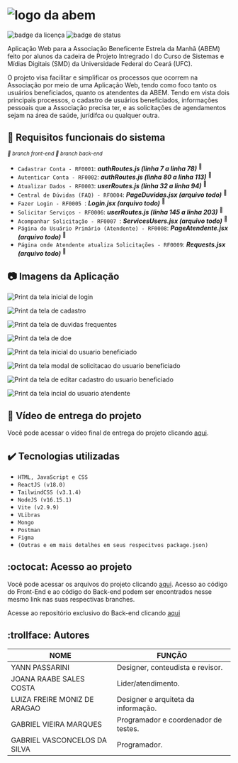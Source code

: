 # ![logo da abem](https://github.com/Gabriel-Vasconcelos/app-abem/blob/master/imgs-readme/logo-abem.png)
![badge da licença](https://img.shields.io/github/license/Gabriel-Vasconcelos/app-abem)
![badge de status](https://img.shields.io/badge/status-em%20desenvolvimento-green)

Aplicação Web para a Associação Beneficente Estrela da Manhã (ABEM) feito por alunos da cadeira de Projeto Intregrado I do Curso de Sistemas e Mídias Digitais (SMD) da Universidade Federal do Ceará (UFC).

O projeto visa facilitar e simplificar os processos que ocorrem na Associação por meio de uma Aplicação Web, tendo como foco tanto os usuários beneficiados, quanto os atendentes da ABEM. Tendo em vista dois principais processos, o cadastro de usuários beneficiados, informações pessoais que a Associação precisa ter, e as solicitações de agendamentos sejam na área de saúde, jurídifca ou qualquer outra.


## :hammer: Requisitos funcionais do sistema   
  *<sup>  :black_square_button: branch front-end  </sup>   <sup> :white_square_button: branch back-end </sup>*

- `Cadastrar Conta - RF0001`: ***authRoutes.js (linha 7 a linha 78)*** <sup>:white_square_button:</sup>
- `Autenticar Conta - RF0002`: ***authRoutes.js (linha 80 a linha 113)*** <sup>:white_square_button:</sup>
- `Atualizar Dados - RF0003`: ***userRoutes.js (linha 32 a linha 94)*** <sup>:white_square_button:</sup>
- `Central de Dúvidas (FAQ) - RF0004`: ***PageDuvidas.jsx (arquivo todo)*** <sup>:black_square_button:</sup>
- `Fazer Login - RF0005 `: ***Login.jsx (arquivo todo)*** <sup>:black_square_button:</sup>
- `Solicitar Serviços - RF0006`: ***userRoutes.js (linha 145 a linha 203)*** <sup>:white_square_button:</sup>
- `Acompanhar Solicitação - RF0007 `: ***ServicesUsers.jsx (arquivo todo)*** <sup>:black_square_button:</sup>
- `Página do Usuário Primário (Atendente) - RF0008`: ***PageAtendente.jsx (arquivo todo)*** <sup>:black_square_button:</sup>
- `Página onde Atendente atualiza Solicitações - RF0009`: ***Requests.jsx (arquivo todo)*** <sup>:black_square_button:</sup>

## :camera: Imagens da Aplicação

![Print da tela inicial de login ](https://github.com/Gabriel-Vasconcelos/app-abem/blob/master/imgs-readme/print-1.png)

![Print da tela de cadastro ](https://github.com/Gabriel-Vasconcelos/app-abem/blob/master/imgs-readme/print-2.png)

![Print da tela de duvidas frequentes ](https://github.com/Gabriel-Vasconcelos/app-abem/blob/master/imgs-readme/print-3.png)

![Print da tela de doe ](https://github.com/Gabriel-Vasconcelos/app-abem/blob/master/imgs-readme/print-4.png)

![Print da tela inicial do usuario beneficiado](https://github.com/Gabriel-Vasconcelos/app-abem/blob/master/imgs-readme/print-5.png)

![Print da tela modal de solicitacao do usuario beneficiado](https://github.com/Gabriel-Vasconcelos/app-abem/blob/master/imgs-readme/print-6.png)

![Print da tela de editar cadastro do usuario beneficiado](https://github.com/Gabriel-Vasconcelos/app-abem/blob/master/imgs-readme/print-7.png)

![Print da tela incial do usuario atendente](https://github.com/Gabriel-Vasconcelos/app-abem/blob/master/imgs-readme/print-8.png)


## :movie_camera: Vídeo de entrega do projeto 
Você pode acessar o vídeo final de entrega do projeto clicando [aqui](https://youtu.be/a9mAKSfcaQw).


## :heavy_check_mark: Tecnologias utilizadas

- ``HTML, JavaScript e CSS``
- ``ReactJS (v18.0)``
- ``TailwindCSS (v3.1.4)``
- ``NodeJS (v16.15.1)``
- ``Vite (v2.9.9)``
- ``VLibras``
- ``Mongo``
- ``Postman``
- ``Figma``
- ``(Outras e em mais detalhes em seus respecitvos package.json)``


## :octocat: Acesso ao projeto 

Você pode acessar os arquivos do projeto clicando [aqui](https://github.com/Gabriel-Vasconcelos/app-abem).  Acesso ao código do Front-End e ao código do Back-end podem ser encontrados nesse mesmo link nas suas respectivas branches.

Acesse ao repositório exclusivo do Back-end clicando [aqui](https://github.com/iAmBiel/Abem-Backend)


## :trollface: Autores


|            NOME               |           FUNÇÃO                      |
|  ---------------------------- |  -----------------------------------  |
|  YANN PASSARINI               | Designer, conteudista e revisor.      |
|  JOANA RAABE SALES COSTA      | Lider/atendimento.                    |
|  LUIZA FREIRE MONIZ DE ARAGAO | Designer e arquiteta da informação.   |
|  GABRIEL VIEIRA MARQUES       | Programador e coordenador de testes.  |
|  GABRIEL VASCONCELOS DA SILVA | Programador.                          |

